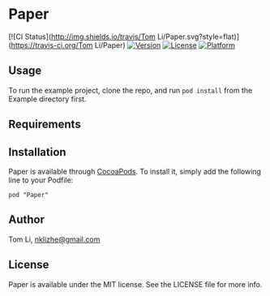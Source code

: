# Paper

[![CI Status](http://img.shields.io/travis/Tom Li/Paper.svg?style=flat)](https://travis-ci.org/Tom Li/Paper)
[![Version](https://img.shields.io/cocoapods/v/Paper.svg?style=flat)](http://cocoadocs.org/docsets/Paper)
[![License](https://img.shields.io/cocoapods/l/Paper.svg?style=flat)](http://cocoadocs.org/docsets/Paper)
[![Platform](https://img.shields.io/cocoapods/p/Paper.svg?style=flat)](http://cocoadocs.org/docsets/Paper)

## Usage

To run the example project, clone the repo, and run `pod install` from the Example directory first.

## Requirements

## Installation

Paper is available through [CocoaPods](http://cocoapods.org). To install
it, simply add the following line to your Podfile:

    pod "Paper"

## Author

Tom Li, nklizhe@gmail.com

## License

Paper is available under the MIT license. See the LICENSE file for more info.

